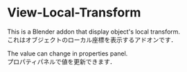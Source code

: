 # View-Local-Transform
This is a Blender addon that display object's local transform.  
これはオブジェクトのローカル座標を表示するアドオンです．

The value can change in properties panel.  
プロパティパネルで値を更新できます．
